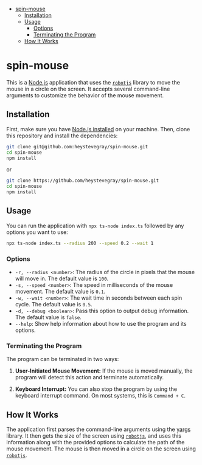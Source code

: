 - [spin-mouse](#spin-mouse)
	- [Installation](#installation)
	- [Usage](#usage)
		- [Options](#options)
		- [Terminating the Program](#terminating-the-program)
	- [How It Works](#how-it-works)

# spin-mouse

This is a [Node.js](https://nodejs.org/en) application that uses the [`robotjs`](https://robotjs.io/) library to move the mouse in a circle on the screen. It accepts several command-line arguments to customize the behavior of the mouse movement.

## Installation

First, make sure you have [Node.js installed](https://nodejs.org/en/download/package-manager) on your machine. Then, clone this repository and install the dependencies:

```bash
git clone git@github.com:heystevegray/spin-mouse.git
cd spin-mouse
npm install
```

or

```bash
git clone https://github.com/heystevegray/spin-mouse.git
cd spin-mouse
npm install
```

## Usage

You can run the application with `npx ts-node index.ts` followed by any options you want to use:

```bash
npx ts-node index.ts --radius 200 --speed 0.2 --wait 1
```

### Options

- `-r, --radius <number>`: The radius of the circle in pixels that the mouse will move in. The default value is `100`.
- `-s, --speed <number>`: The speed in milliseconds of the mouse movement. The default value is `0.1`.
- `-w, --wait <number>`: The wait time in seconds between each spin cycle. The default value is `0.5`.
- `-d, --debug <boolean>`: Pass this option to output debug information. The default value is `false`.
- `--help`: Show help information about how to use the program and its options.

### Terminating the Program

The program can be terminated in two ways:

1. **User-Initiated Mouse Movement:** If the mouse is moved manually, the program will detect this action and terminate automatically.

2. **Keyboard Interrupt:** You can also stop the program by using the keyboard interrupt command. On most systems, this is `Command + C`.



## How It Works

The application first parses the command-line arguments using the [yargs](https://www.npmjs.com/package/yargs) library. It then gets the size of the screen using [`robotjs`](https://github.com/octalmage/robotjs?tab=readme-ov-file), and uses this information along with the provided options to calculate the path of the mouse movement. The mouse is then moved in a circle on the screen using [`robotjs`](https://github.com/octalmage/robotjs?tab=readme-ov-file).
